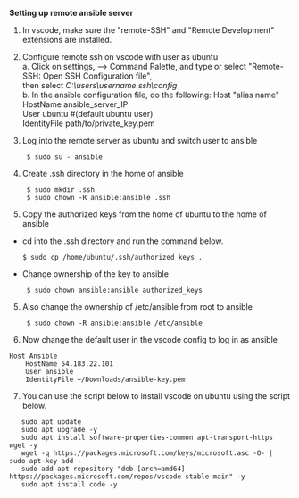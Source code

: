 **Setting up remote ansible server**
1. In vscode, make sure the "remote-SSH" and "Remote Development" extensions are installed.  
2. Configure remote ssh on vscode with user as ubuntu    
   a. Click on settings, --> Command Palette, and type or select "Remote-SSH: Open SSH Configuration file",  
   then select *C:\users\username\.ssh\config*  
   b. In the ansible configuration file, do the following:
                Host "alias name"  
		    HostName ansible_server_IP  
		    User ubuntu #(default ubuntu user)  
                    IdentityFile path/to/private_key.pem  

4. Log into the remote server as ubuntu and switch user to ansible

        $ sudo su - ansible
5. Create .ssh directory in the home of ansible
   
        $ sudo mkdir .ssh
        $ sudo chown -R ansible:ansible .ssh
6. Copy the authorized keys from the home of ubuntu to the home of ansible
  - cd into the .ssh directory and run the command below.

        $ sudo cp /home/ubuntu/.ssh/authorized_keys .

  - Change ownership of the key to ansible

         $ sudo chown ansible:ansible authorized_keys
5. Also change the ownership of /etc/ansible from root to ansible

        $ sudo chown -R ansible:ansible /etc/ansible
6. Now change the default user in the vscode config to log in as ansible
```
Host Ansible
    HostName 54.183.22.101
    User ansible
    IdentityFile ~/Downloads/ansible-key.pem
```

7. You can use the script below to install vscode on ubuntu using the script below.
```   
   sudo apt update
   sudo apt upgrade -y
   sudo apt install software-properties-common apt-transport-https wget -y
   wget -q https://packages.microsoft.com/keys/microsoft.asc -O- | sudo apt-key add -
   sudo add-apt-repository "deb [arch=amd64] https://packages.microsoft.com/repos/vscode stable main" -y
   sudo apt install code -y
```
